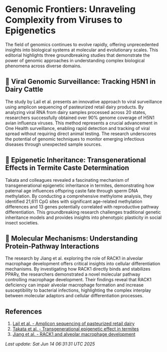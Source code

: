# Genomic Frontiers: Unraveling Complexity from Viruses to Epigenetics

The field of genomics continues to evolve rapidly, offering unprecedented insights into biological systems at molecular and evolutionary scales. This editorial highlights three groundbreaking studies that demonstrate the power of genomic approaches in understanding complex biological phenomena across diverse domains.

## 🦠 Viral Genomic Surveillance: Tracking H5N1 in Dairy Cattle

The study by Lail et al. presents an innovative approach to viral surveillance using amplicon sequencing of pasteurized retail dairy products. By analyzing viral RNA from dairy samples processed across 20 states, researchers successfully obtained over 90% genome coverage of H5N1 avian influenza viruses. This method represents a crucial advancement in One Health surveillance, enabling rapid detection and tracking of viral spread without requiring direct animal testing. The research underscores the potential of genomic techniques to monitor emerging infectious diseases through unexpected sample sources.

## 🧬 Epigenetic Inheritance: Transgenerational Effects in Termite Caste Determination

Takata and colleagues revealed a fascinating mechanism of transgenerational epigenetic inheritance in termites, demonstrating how paternal age influences offspring caste fate through sperm DNA methylation. By conducting a comprehensive methylome analysis, they identified 21,611 CpG sites with significant age-related methylation differences and 13 genes potentially correlated with reproductive pathway differentiation. This groundbreaking research challenges traditional genetic inheritance models and provides insights into phenotypic plasticity in social insect societies.

## 🔬 Molecular Mechanisms: Understanding Protein-Pathway Interactions

The research by Jiang et al. exploring the role of RACK1 in alveolar macrophage development offers critical insights into cellular differentiation mechanisms. By investigating how RACK1 directly binds and stabilizes PPARγ, the researchers demonstrated a novel molecular pathway controlling macrophage development. Their findings reveal that RACK1 deficiency can impair alveolar macrophage formation and increase susceptibility to bacterial infections, highlighting the complex interplay between molecular adaptors and cellular differentiation processes.

## References

1. [Lail et al. - Amplicon sequencing of pasteurized retail dairy](https://pubmed.ncbi.nlm.nih.gov/40513042)
2. [Takata et al. - Transgenerational epigenetic effect in termites](https://pubmed.ncbi.nlm.nih.gov/40512787)
3. [Jiang et al. - RACK1 and alveolar macrophage development](https://pubmed.ncbi.nlm.nih.gov/40512793)

*Last update: Sat Jun 14 06:31:31 UTC 2025*
